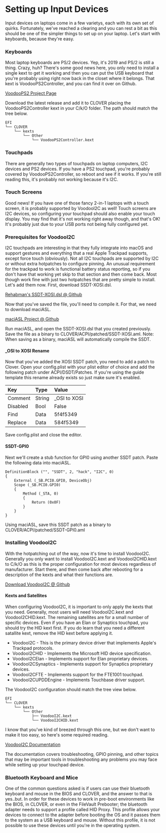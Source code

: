 # Setting up Input Devices

Input devices on laptops come in a few varietys, each with its own set of quirks.  Fortunately, we've reached a clearing and you can rest a bit as this  should be one of the simpler things to set up on your laptop.  Let's start with keyboards, because they're easy.

### Keyboards

Most laptop keyboards are PS/2 devices.  Yep, it's 2019 and PS/2 is still a thing.  Crazy, huh?  There's some good news here, you only need to install a single kext to get it working and then you can put the USB keyboard that you're probably using right now back in the closet where it belongs.  That kext is VoodooPS2Controller, and you can find it over on Github.

[VoodooPS2 Project Page](https://github.com/acidanthera/VoodooPS2)

Download the latest release and add it to CLOVER placing the VoodooPS2Controller kext in your C/k/O folder.  The path should match the tree below.

```text
EFI
└── CLOVER
    └── kexts
        └── Other
            └── VoodooPS2Controller.kext
```

### Touchpads

There are generally two types of touchpads on laptop computers, I2C devices and PS2 devices.  If you have a PS2 touchpad, you're probably covered by VoodooPS2Controller, so reboot and see if it works.  If you're still reading this, it's probably not working because it's I2C.  

### Touch Screens

Good news!  If you have one of those fancy 2-in-1 laptops with a touch screen, it is probably supported by VoodooI2C as well!  Touch screens are I2C devices, so configuring your touchpad should also enable your touch display.  You may find that it's not working right away though, and that's OK!  It's probably just due to your USB ports not being fully configured yet. 

### Prerequisites for VoodooI2C

I2C touchpads are interesting in that they fully integrate into macOS and support gestures and everything that a real Apple Trackpad supports, except force touch \(obviously\).  Not all I2C touchpads are supported by I2C or without extra hotpatches to configure pinning.  An unusual requirement for the trackpad to work is functional battery status reporting, so if you don't have that working yet skip to that section and then come back.  Most though work fine with just two hotpatches that are pretty simple to install.  Let's add them now.  First, download SSDT-XOSI.dsl.

[Rehabman's SSDT-XOSI.dsl @ Github](https://raw.githubusercontent.com/RehabMan/OS-X-Clover-Laptop-Config/master/hotpatch/SSDT-XOSI.dsl)

Now that you've saved the file, you'll need to compile it.  For that, we need to download maciASL.

[maciASL Project @ Github](https://github.com/acidanthera/MaciASL)

Run maciASL, and open the SSDT-XOSI.dsl that you created previously.  Save the file as a binary to CLOVER/ACPI/patched/SSDT-XOSI.aml.  Note: When saving as a binary, maciASL will automatically compile the SSDT.

#### \_OSI to XOSI Rename

Now that you've added the XOSI SSDT patch, you need to add a patch to Clover.  Open your config.plist with your plist editor of choice and add the following patch under ACPI/DSDT/Patches.  If you're using the guide template this rename already exists so just make sure it's enabled.

| Key | Type | Value |
| :--- | :--- | :--- |
| Comment | String | \_OSI to XOSI |
| Disabled | Bool | False |
| Find | Data | 5f4f5349 |
| Replace | Data | 584f5349  |

Save config.plist and close the editor.

#### SSDT-GPI0

Next we'll create a stub function for GPI0 using another SSDT patch.  Paste the following data into maciASL.

```text
DefinitionBlock ("", "SSDT", 2, "hack", "I2C", 0)
{
    External (_SB.PCI0.GPI0, DeviceObj)
    Scope (_SB.PCI0.GPI0)
    {
        Method (_STA, 0)
        {
            Return (0x0F)
        }
    }
}
```

Using maciASL, save this SSDT patch as a binary to CLOVER/ACPI/patched/SSDT-GPI0.aml

### Installing VoodooI2C

With the hotpatching out of the way, now it's time to install VoodooI2C.  Generally you only want to install VoodooI2C.kext and VoodooI2CHID.kext to C/k/O as this is the proper configuration for most devices regardless of manufacturer.  Start there, and then come back after rebooting for a description of the kexts and what their functions are.

[Download VoodooI2C @ Github](https://github.com/alexandred/VoodooI2C)

#### Kexts and Satellites

When configuring VoodooI2C, it is important to only apply the kexts that you need.  Generally, most users will need VoodooI2C.kext and VoodooI2CHID.kext.  The remaining satellites are for a small number of specific devices.  Even if you have an Elan or Synaptics touchpad, you should try the HID kext first.  If you do learn that you need a different satallite kext, remove the HID kext before applying it.

* VoodooI2C - This is the primary device driver that implements Apple's Trackpad protocols.
* VoodooI2CHID - Implements the Microsoft HID device specification.
* VoodooI2CElan - Implements support for Elan proprietary devices.
* VoodooI2CSynaptics - Implements support for Synaptics proprietary devices.
* VoodooI2CFTE - Implements support for the FTE1001 touchpad.
* VoodooI2CUPDDEngine - Implements Touchbase driver support.

The VoodooI2C configuration should match the tree view below.

```text
EFI
└── CLOVER
    └── kexts
        └── Other
            ├── VoodooI2C.kext
            └── VoodooI2CHID.kext
```

I know that you've kind of breezed through this one, but we don't want to make it too easy, so here's some required reading.

[VoodooI2C Documentation](https://voodooi2c.github.io/#index)

The documentation covers troubleshooting, GPIO pinning, and other topics that may be important tools in troubleshooting any problems you may face while setting up your touchpad device.

### Bluetooth Keyboard and Mice

One of the common questions asked is if users can use their bluetooth keyboard and mouse in the BIOS and CLOVER, and the answer to that is yes..but.  In order for these devices to work in pre-boot environments like the BIOS, in CLOVER, or even in the FileVault Prebooter; the bluetooth adapter needs to support a profile called HID Proxy.  This profile allows your devices to connect to the adapter before booting the OS and it passes them to the system as a USB keyboard and mouse.  Without this profile, it is not possible to use these devices until you're in the operating system.


